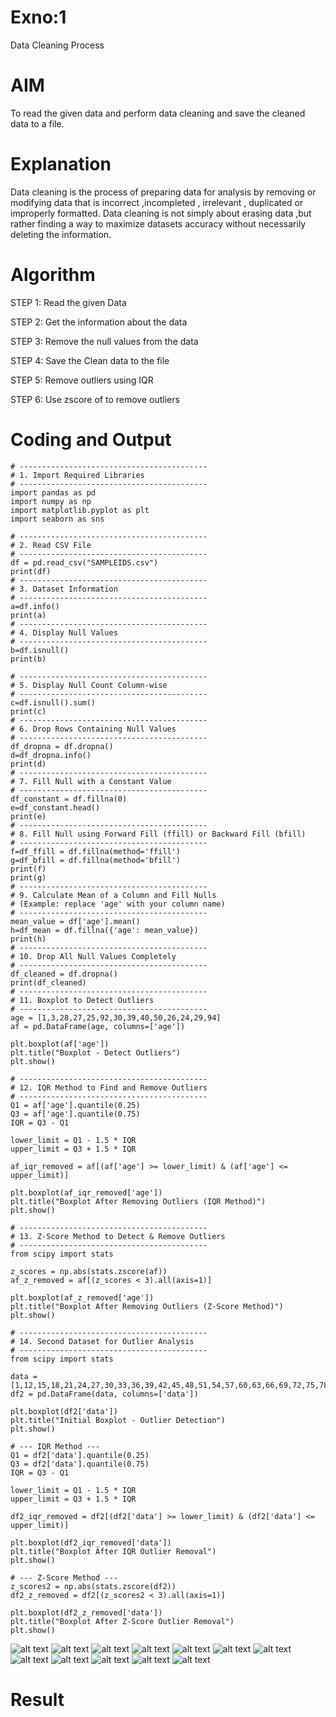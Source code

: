 # Exno:1
Data Cleaning Process

# AIM
To read the given data and perform data cleaning and save the cleaned data to a file.

# Explanation
Data cleaning is the process of preparing data for analysis by removing or modifying data that is incorrect ,incompleted , irrelevant , duplicated or improperly formatted. Data cleaning is not simply about erasing data ,but rather finding a way to maximize datasets accuracy without necessarily deleting the information.

# Algorithm
STEP 1: Read the given Data

STEP 2: Get the information about the data

STEP 3: Remove the null values from the data

STEP 4: Save the Clean data to the file

STEP 5: Remove outliers using IQR

STEP 6: Use zscore of to remove outliers

# Coding and Output
```
# ------------------------------------------
# 1. Import Required Libraries
# ------------------------------------------
import pandas as pd
import numpy as np
import matplotlib.pyplot as plt
import seaborn as sns

# ------------------------------------------
# 2. Read CSV File
# ------------------------------------------
df = pd.read_csv("SAMPLEIDS.csv")
print(df)
# ------------------------------------------
# 3. Dataset Information
# ------------------------------------------
a=df.info()
print(a)
# ------------------------------------------
# 4. Display Null Values
# ------------------------------------------
b=df.isnull()
print(b)

# ------------------------------------------
# 5. Display Null Count Column-wise
# ------------------------------------------
c=df.isnull().sum()
print(c)
# ------------------------------------------
# 6. Drop Rows Containing Null Values
# ------------------------------------------
df_dropna = df.dropna()
d=df_dropna.info()
print(d)
# ------------------------------------------
# 7. Fill Null with a Constant Value
# ------------------------------------------
df_constant = df.fillna(0)
e=df_constant.head()
print(e)
# ------------------------------------------
# 8. Fill Null using Forward Fill (ffill) or Backward Fill (bfill)
# ------------------------------------------
f=df_ffill = df.fillna(method='ffill')
g=df_bfill = df.fillna(method='bfill')
print(f)
print(g)
# ------------------------------------------
# 9. Calculate Mean of a Column and Fill Nulls
# (Example: replace 'age' with your column name)
# ------------------------------------------
mean_value = df['age'].mean()
h=df_mean = df.fillna({'age': mean_value})
print(h)
# ------------------------------------------
# 10. Drop All Null Values Completely
# ------------------------------------------
df_cleaned = df.dropna()
print(df_cleaned)
# ------------------------------------------
# 11. Boxplot to Detect Outliers
# ------------------------------------------
age = [1,3,28,27,25,92,30,39,40,50,26,24,29,94]
af = pd.DataFrame(age, columns=['age'])

plt.boxplot(af['age'])
plt.title("Boxplot - Detect Outliers")
plt.show()

# ------------------------------------------
# 12. IQR Method to Find and Remove Outliers
# ------------------------------------------
Q1 = af['age'].quantile(0.25)
Q3 = af['age'].quantile(0.75)
IQR = Q3 - Q1

lower_limit = Q1 - 1.5 * IQR
upper_limit = Q3 + 1.5 * IQR

af_iqr_removed = af[(af['age'] >= lower_limit) & (af['age'] <= upper_limit)]

plt.boxplot(af_iqr_removed['age'])
plt.title("Boxplot After Removing Outliers (IQR Method)")
plt.show()

# ------------------------------------------
# 13. Z-Score Method to Detect & Remove Outliers
# ------------------------------------------
from scipy import stats

z_scores = np.abs(stats.zscore(af))
af_z_removed = af[(z_scores < 3).all(axis=1)]

plt.boxplot(af_z_removed['age'])
plt.title("Boxplot After Removing Outliers (Z-Score Method)")
plt.show()

# ------------------------------------------
# 14. Second Dataset for Outlier Analysis
# ------------------------------------------
from scipy import stats

data = [1,12,15,18,21,24,27,30,33,36,39,42,45,48,51,54,57,60,63,66,69,72,75,78,81,84,87,90,93,96,99,158]
df2 = pd.DataFrame(data, columns=['data'])

plt.boxplot(df2['data'])
plt.title("Initial Boxplot - Outlier Detection")
plt.show()

# --- IQR Method ---
Q1 = df2['data'].quantile(0.25)
Q3 = df2['data'].quantile(0.75)
IQR = Q3 - Q1

lower_limit = Q1 - 1.5 * IQR
upper_limit = Q3 + 1.5 * IQR

df2_iqr_removed = df2[(df2['data'] >= lower_limit) & (df2['data'] <= upper_limit)]

plt.boxplot(df2_iqr_removed['data'])
plt.title("Boxplot After IQR Outlier Removal")
plt.show()

# --- Z-Score Method ---
z_scores2 = np.abs(stats.zscore(df2))
df2_z_removed = df2[(z_scores2 < 3).all(axis=1)]

plt.boxplot(df2_z_removed['data'])
plt.title("Boxplot After Z-Score Outlier Removal")
plt.show()

```
![alt text](<Screenshot 2025-10-08 093623.png>)
![alt text](<Screenshot 2025-10-08 093643.png>)
![alt text](<Screenshot 2025-10-08 093654.png>)
![alt text](<Screenshot 2025-10-08 093701.png>)
![alt text](<Screenshot 2025-10-08 093714.png>)
![alt text](<Screenshot 2025-10-08 093728.png>)
![alt text](<Screenshot 2025-10-08 093741.png>)
![alt text](<Screenshot 2025-10-08 093753.png>)
![alt text](<Screenshot 2025-10-08 093800.png>)
![alt text](<Screenshot 2025-10-08 093808.png>)
![alt text](<Screenshot 2025-10-08 093814.png>)
![alt text](<Screenshot 2025-10-08 093819.png>)


# Result
    
